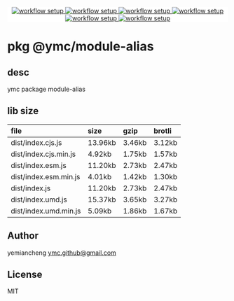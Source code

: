 <p align="center" style="background:white;">
<!-- github workflow stat:s -->
<!-- one line and center  -->
  <a href="https://github.com/YMC-GitHub">
    <img alt="workflow setup" src="https://img.shields.io/static/v1?label=pkg&message=done&color=ff69b4&style=flat-square" />
  </a>
  <a href="https://github.com/YMC-GitHub">
    <img alt="workflow setup" src="https://img.shields.io/static/v1?label=cod&message=done&color=ff69b4&style=flat-square" />
  </a>
    <a href="https://github.com/YMC-GitHub">
    <img alt="workflow setup" src="https://img.shields.io/static/v1?label=dep&message=done&color=ff69b4&style=flat-square" />
  </a>
  <a href="https://github.com/YMC-GitHub">
    <img alt="workflow setup" src="https://img.shields.io/static/v1?label=lin&message=passing&color=ff69b4&style=flat-square" />
  </a>
    <a href="https://github.com/YMC-GitHub">
    <img alt="workflow setup" src="https://img.shields.io/static/v1?label=tes&message={tes_state}&color=ff69b4&style=flat-square" />
  </a>
      <a href="https://github.com/YMC-GitHub">
    <img alt="workflow setup" src="https://img.shields.io/static/v1?label=pro&message=done&color=ff69b4&style=flat-square" />
  </a>


  <!-- https://img.shields.io/badge/<LABEL>-<MESSAGE>-<COLOR> -->
  <!-- https://img.shields.io/static/v1?label=<LABEL>&message=<MESSAGE>&color=<COLOR> -->
<!-- github workflow stat:e -->
</p>

# pkg @ymc/module-alias

## desc
ymc package module-alias

## lib size  
file | size | gzip | brotli
:---- | :---- | :---- | :----
dist/index.cjs.js | 13.96kb | 3.46kb | 3.12kb
dist/index.cjs.min.js | 4.92kb | 1.75kb | 1.57kb
dist/index.esm.js | 11.20kb | 2.73kb | 2.47kb
dist/index.esm.min.js | 4.01kb | 1.42kb | 1.30kb
dist/index.js | 11.20kb | 2.73kb | 2.47kb
dist/index.umd.js | 15.37kb | 3.65kb | 3.27kb
dist/index.umd.min.js | 5.09kb | 1.86kb | 1.67kb

## Author
yemiancheng <ymc.github@gmail.com>

## License
MIT